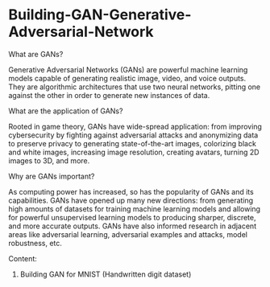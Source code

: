 # Building-GAN-Generative-Adversarial-Network

What are GANs?

Generative Adversarial Networks (GANs) are powerful machine learning models capable of generating realistic image, video, and voice outputs. They are algorithmic architectures that use two neural networks, pitting one against the other in order to generate new instances of data. 


What are the application of GANs?

Rooted in game theory, GANs have wide-spread application: from improving cybersecurity by fighting against adversarial attacks and anonymizing data to preserve privacy to generating state-of-the-art images, colorizing black and white images, increasing image resolution, creating avatars, turning 2D images to 3D, and more.  


Why are GANs important?

As computing power has increased, so has the popularity of GANs and its capabilities. GANs have opened up many new directions: from generating high amounts of datasets for training machine learning models and allowing for powerful unsupervised learning models to producing sharper, discrete, and more accurate outputs. GANs have also informed research in adjacent areas like adversarial learning, adversarial examples and attacks, model robustness, etc.

Content:

1. Building GAN for MNIST (Handwritten digit dataset)
